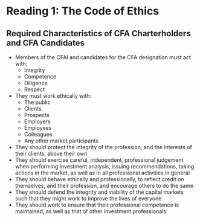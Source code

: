 # Reading 1: The Code of Ethics

## Required Characteristics of CFA Charterholders and CFA Candidates

- Members of the CFAI and candidates for the CFA designation must act with:
  - Integrity
  - Competence
  - Diligence
  - Respect
- They must work ethically with:
  - The public
  - Clients
  - Prospects
  - Employers
  - Employees
  - Colleagues
  - Any other market participants
- They should protect the integrity of the profession, and the interests of their clients, above their own
- They should exercise careful, independent, professional judgement when performing investment analysis, issuing recommendations, taking actions in the market, as well as in all professional activities in general
- They should behave ethically and professionally, to reflect credit on themselves, and their profession, and encourage others to do the same
- They should defend the integrity and viability of the capital markets such that they might work to improve the lives of everyone
- They should work to ensure that their professional competence is maintained, as well as that of other investment professionals